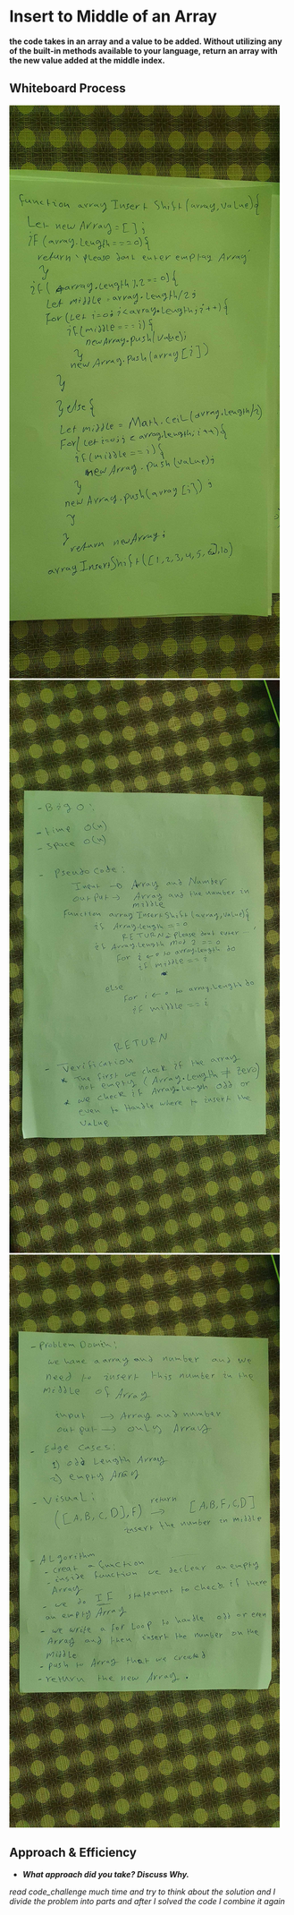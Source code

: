 # Insert to Middle of an Array

**the code takes in an array and a value to be added. Without utilizing any of the built-in methods available to your language, return an array with the new value added at the middle index.**

## Whiteboard Process

![code](../pictures/insertShift-code2.jpg)
![whiteboard](../pictures/array-insert-shift-2.jpg)
![whiteboard](../pictures/array-insert-shift-3.jpg)

## Approach & Efficiency

- ***What approach did you take? Discuss Why.***

*read code_challenge much time and try to think about the solution and I divide the problem into parts and after I solved the code I combine it again*

